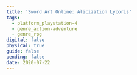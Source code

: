 ```yaml
---
title: 'Sword Art Online: Alicization Lycoris'
tags:
  - platform_playstation-4
  - genre_action-adventure
  - genre_rpg
digital: false
physical: true
guide: false
pending: false
date: 2020-07-22
---
```

